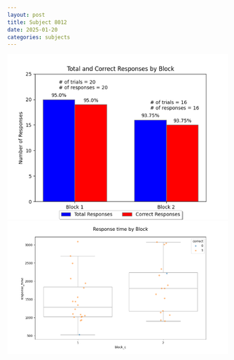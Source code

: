 ```yaml
---
layout: post
title: Subject 8012
date: 2025-01-20
categories: subjects
---
```


![](data/8012/run-4/8012_ATS_responses.png)
![](data/8012/run-4/8012_ATS_rt.png)
